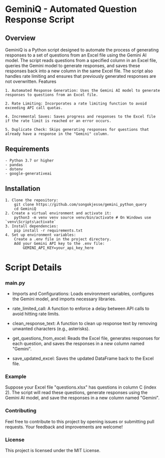 
# GeminiQ - Automated Question Response Script
## Overview

GeminiQ is a Python script designed to automate the process of generating responses to a set of questions from an Excel file using the Gemini AI model. The script reads questions from a specified column in an Excel file, queries the Gemini model to generate responses, and saves these responses back into a new column in the same Excel file. The script also handles rate limiting and ensures that previously generated responses are not overwritten.
Features

    1. Automated Response Generation: Uses the Gemini AI model to generate responses to questions from an Excel file.

    2. Rate Limiting: Incorporates a rate limiting function to avoid exceeding API call quotas.

    4. Incremental Saves: Saves progress and responses to the Excel file if the rate limit is reached or an error occurs.

    5. Duplicate Check: Skips generating responses for questions that already have a response in the "Gemini" column.

## Requirements

    - Python 3.7 or higher
    - pandas
    - dotenv
    - google-generativeai

## Installation

    1. Clone the repository:
        git clone https://github.com/songokjesse/gemini_python_query 
        cd GeminiQ
    2. Create a virtual environment and activate it:
        python3 -m venv venv source venv/bin/activate # On Windows use `venv\Scripts\activate`
    3. Install dependencies:
        pip install -r requirements.txt
    4. Set up environment variables:
        Create a .env file in the project directory.    
        Add your Gemini API key to the .env file:
            GEMINI_API_KEY=your_api_key_here
# Script Details

### main.py

- Imports and Configurations: Loads environment variables, configures the Gemini model, and imports necessary libraries.

- rate_limited_call: A function to enforce a delay between API calls to avoid hitting rate limits.

- clean_response_text: A function to clean up response text by removing unwanted characters (e.g., asterisks).

- get_questions_from_excel: Reads the Excel file, generates responses for each question, and saves the responses in a new column named "Gemini".

- save_updated_excel: Saves the updated DataFrame back to the Excel file.

### Example

Suppose your Excel file "questions.xlsx" has questions in column C (index 2). The script will read these questions, generate responses using the Gemini AI model, and save the responses in a new column named "Gemini".

### Contributing

Feel free to contribute to this project by opening issues or submitting pull requests. Your feedback and improvements are welcome!

### License

This project is licensed under the MIT License.